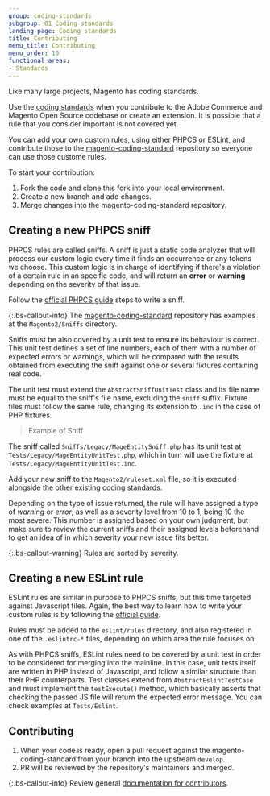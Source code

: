 ```yaml
---
group: coding-standards
subgroup: 01_Coding standards
landing-page: Coding standards
title: Contributing
menu_title: Contributing
menu_order: 10
functional_areas:
- Standards
---
```


Like many large projects, Magento has coding standards.

Use the [coding standards](index.md) when you contribute to the Adobe Commerce and Magento Open Source codebase or create an extension. It is possible that a rule that you consider important is not covered yet.

You can add your own custom rules, using either PHPCS or ESLint, and contribute those to the [magento-coding-standard](https://github.com/magento/magento-coding-standard) repository so everyone can use those custome rules.

To start your contribution:

1. Fork the code and clone this fork into your local environment.
1. Create a new branch and add changes.
1. Merge changes into the magento-coding-standard repository.

## Creating a new PHPCS sniff

PHPCS rules are called sniffs. A sniff is just a static code analyzer that will process our custom logic every time it finds an occurrence or any tokens we choose. This custom logic is in charge of identifying if there's a violation of a certain rule in an specific code, and will return an **error** or **warning** depending on the severity of that issue.

Follow the [official PHPCS guide](https://github.com/squizlabs/PHP_CodeSniffer/wiki/Coding-Standard-Tutorial) steps to write a sniff.

{:.bs-callout-info}
The [magento-coding-standard](https://github.com/magento/magento-coding-standard) repository has examples at the `Magento2/Sniffs` directory.

Sniffs must be also covered by a unit test to ensure its behaviour is correct. This unit test defines a set of line numbers, each of them with a number of expected errors or warnings, which will be compared with the results obtained from executing the sniff against one or several fixtures containing real code.

The unit test must extend the `AbstractSniffUnitTest` class and its file name must be equal to the sniff's file name, excluding the `sniff` suffix. Fixture files must follow the same rule, changing its extension to `.inc` in the case of PHP fixtures.

> Example of Sniff

The sniff called `Sniffs/Legacy/MageEntitySniff.php` has its unit test at `Tests/Legacy/MageEntityUnitTest.php`, which in turn will use the fixture at `Tests/Legacy/MageEntityUnitTest.inc`.

Add your new sniff to the `Magento2/ruleset.xml` file, so it is executed alongside the other existing coding standards.

Depending on the type of issue returned, the rule will have assigned a type of *warning* or *error*, as well as a severity level from 10 to 1, being 10 the most severe. This number is assigned based on your own judgment, but make sure to review the current sniffs and their assigned levels beforehand to get an idea of in which severity your new issue fits better.

{:.bs-callout-warning}
Rules are sorted by severity.

## Creating a new ESLint rule

ESLint rules are similar in purpose to PHPCS sniffs, but this time targeted against Javascript files. Again, the best way to learn how to write your custom rules is by following the [official guide](https://eslint.org/docs/developer-guide/working-with-rules).

Rules must be added to the `eslint/rules` directory, and also registered in one of the `.eslintrc-*` files, depending on which area the
rule focuses on.

As with PHPCS sniffs, ESLint rules need to be covered by a unit test in order to be considered for merging into the mainline. In this case, unit tests itself are written in PHP instead of Javascript, and follow a similar structure than their PHP counterparts. Test classes extend from `AbstractEslintTestCase` and must implement the `testExecute()` method, which basically asserts that checking the passed JS file will return the expected error message. You can check examples at `Tests/Eslint`.

## Contributing

1. When your code is ready, open a pull request against the magento-coding-standard from your branch into the upstream `develop`.
1. PR will be reviewed by the repository's maintainers and merged.

{:.bs-callout-info}
Review general [documentation for contributors](https://developer.adobe.com/commerce/contributor/guides/code-contributions/).
